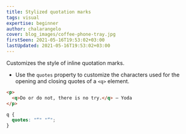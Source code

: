 ```yaml
---
title: Stylized quotation marks
tags: visual
expertise: beginner
author: chalarangelo
cover: blog_images/coffee-phone-tray.jpg
firstSeen: 2021-05-16T19:53:02+03:00
lastUpdated: 2021-05-16T19:53:02+03:00
---
```


Customizes the style of inline quotation marks.

- Use the `quotes` property to customize the characters used for the opening and closing quotes of a `<q>` element.

```html
<p>
  <q>Do or do not, there is no try.</q> – Yoda
</p>
```

```css
q {
  quotes: "“" "”";
}
```
